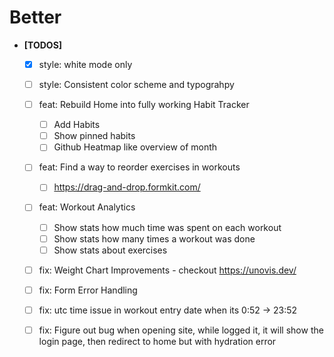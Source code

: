 # Better

- **[TODOS]**
	- [x] style: white mode only
	- [ ] style: Consistent color scheme and typograhpy

	- [ ] feat: Rebuild Home into fully working Habit Tracker
		- [ ] Add Habits
		- [ ] Show pinned habits
		- [ ] Github Heatmap like overview of month
	- [ ] feat: Find a way to reorder exercises in workouts
		- [ ] https://drag-and-drop.formkit.com/
	- [ ] feat: Workout Analytics
		- [ ] Show stats how much time was spent on each workout
		- [ ] Show stats how many times a workout was done
		- [ ] Show stats about exercises
	- [ ] fix: Weight Chart Improvements - checkout https://unovis.dev/
	- [ ] fix: Form Error Handling
	- [ ] fix: utc time issue in workout entry date when its 0:52 -> 23:52
	- [ ] fix: Figure out bug when opening site, while logged it, it will show the login page, then redirect to home but with hydration error
